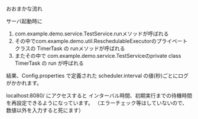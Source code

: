 おおまかな流れ

サーバ起動時に
1. com.example.demo.service.TestService.runメソッドが呼ばれる
2. その中でcom.example.demo.util.ReschedulableExecutorのプライベートクラスの TimerTask の runメソッドが呼ばれる
3. またその中で com.example.demo.service.TestServiceのprivate class TimerTask の run が呼ばれる

結果、Config.properties で定義された scheduler.interval の値(秒)ごとにログがかかれます。

localhost:8080/ にアクセスすると
インターバル時間、初期実行までの待機時間を再設定できるようになっています。
（エラーチェック等はしていないので、数値以外を入力すると死にます）
